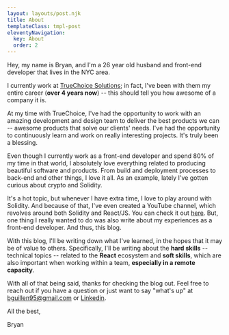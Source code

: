 ```yaml
---
layout: layouts/post.njk
title: About
templateClass: tmpl-post
eleventyNavigation:
  key: About
  order: 2
---
```


Hey, my name is Bryan, and I'm a 26 year old husband and front-end developer that lives in the NYC area.

I currently work at [TrueChoice Solutions](https://www.truechoice.io/); in fact, I've been with them my entire career (**over 4 years now**) -- this should tell you how awesome of a company it is.

At my time with TrueChoice, I've had the opportunity to work with an amazing development and design team to deliver the best products we can -- awesome products that solve our clients' needs. I've had the opportunity to continuously learn and work on really interesting projects. It's truly been a blessing.

Even though I currently work as a front-end developer and spend 80% of my time in that world, I absolutely love everything related to producing beautiful software and products. From build and deployment processes to back-end and other things, I love it all. As an example, lately I've gotten curious about crypto and Solidity.

It's a hot topic, but whenever I have extra time, I love to play around with Solidity. And because of that, I've even created a YouTube channel, which revolves around both Solidity and React/JS. You can check it out [here](https://www.youtube.com/channel/UC0RkPuY6ksHLUCZzfetAWQw). But, one thing I really wanted to do was also write about my experiences as a front-end developer. And thus, this blog.

With this blog, I'll be writing down what I've learned, in the hopes that it may be of value to others.  Specifically, I'll be writing about the **hard skills** -- technical topics -- related to the **React** ecosystem and **soft skills**, which are also important when working within a team, **especially in a remote capacity**.

With all of that being said, thanks for checking the blog out. Feel free to reach out if you have a question or just want to say "what's up" at [bguillen95@gmail.com](mailto:bguillen95@gmail.com) or [Linkedin](https://www.linkedin.com/in/bryan-guillen-89b644214/).

All the best,

Bryan